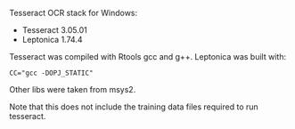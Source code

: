Tesseract OCR stack for Windows:

 - Tesseract 3.05.01
 - Leptonica 1.74.4

Tesseract was compiled with Rtools gcc and g++.
Leptonica was built with:

    CC="gcc -DOPJ_STATIC"

Other libs were taken from msys2.

Note that this does not include the training data files required
to run tesseract.
